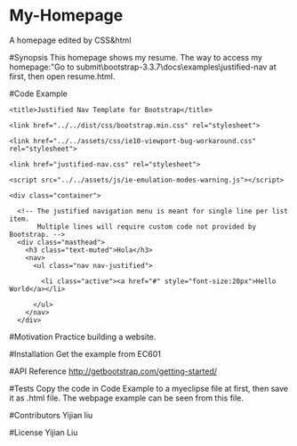 # My-Homepage
A homepage edited by CSS&html

#Synopsis
This homepage shows my resume.
The way to access my homepage:"Go to submit\bootstrap-3.3.7\docs\examples\justified-nav at first, then open resume.html. 

#Code Example
<html lang="en">
  <head>
    <meta charset="utf-8">
    <meta http-equiv="X-UA-Compatible" content="IE=edge">
    <meta name="viewport" content="width=device-width, initial-scale=1">
    <!-- The above 3 meta tags *must* come first in the head; any other head content must come *after* these tags -->
    <meta name="description" content="">
    <meta name="author" content="">
    <link rel="icon" href="../../favicon.ico">

    <title>Justified Nav Template for Bootstrap</title>

    <link href="../../dist/css/bootstrap.min.css" rel="stylesheet">

    <link href="../../assets/css/ie10-viewport-bug-workaround.css" rel="stylesheet">

    <link href="justified-nav.css" rel="stylesheet">

    <script src="../../assets/js/ie-emulation-modes-warning.js"></script>

  </head>
  
  
  <body>

    <div class="container">

      <!-- The justified navigation menu is meant for single line per list item.
           Multiple lines will require custom code not provided by Bootstrap. -->
      <div class="masthead">
        <h3 class="text-muted">Hola</h3>
        <nav>
          <ul class="nav nav-justified">
		    
            <li class="active"><a href="#" style="font-size:20px">Hello World</a></li>
            
          </ul>
        </nav>
      </div>


#Motivation
Practice building a website.

#Installation
Get the example from EC601

#API Reference
http://getbootstrap.com/getting-started/

#Tests
Copy the code in Code Example to a myeclipse file at first, then save it as .html file. The webpage example can be seen from this file.

#Contributors
Yijian liu

#License
Yijian Liu
